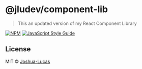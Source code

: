 # @jludev/component-lib

> This an updated version of my React Component Library


[![NPM](https://img.shields.io/npm/v/@jludev/component-lib.svg)](https://www.npmjs.com/package/@jludev/component-lib-react) [![JavaScript Style Guide](https://img.shields.io/badge/code_style-standard-brightgreen.svg)](https://standardjs.com)


## License

MIT © [Joshua-Lucas](https://github.com/Joshua-Lucas)
